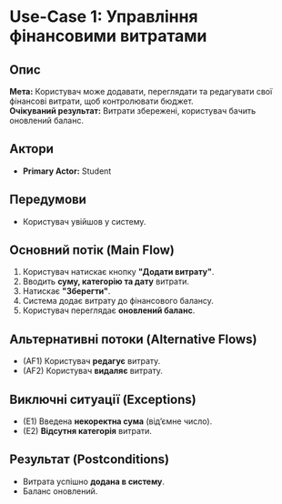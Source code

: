 # Use-Case 1: Управління фінансовими витратами

## Опис
**Мета:** Користувач може додавати, переглядати та редагувати свої фінансові витрати, щоб контролювати бюджет.  
**Очікуваний результат:** Витрати збережені, користувач бачить оновлений баланс.

## Актори
- **Primary Actor:** Student

## Передумови
- Користувач увійшов у систему.

## Основний потік (Main Flow)
1. Користувач натискає кнопку **"Додати витрату"**.
2. Вводить **суму, категорію та дату** витрати.
3. Натискає **"Зберегти"**.
4. Система додає витрату до фінансового балансу.
5. Користувач переглядає **оновлений баланс**.

## Альтернативні потоки (Alternative Flows)
- (AF1) Користувач **редагує** витрату.
- (AF2) Користувач **видаляє** витрату.

## Виключні ситуації (Exceptions)
- (E1) Введена **некоректна сума** (від’ємне число).
- (E2) **Відсутня категорія** витрати.

## Результат (Postconditions)
- Витрата успішно **додана в систему**.
- Баланс оновлений.  
